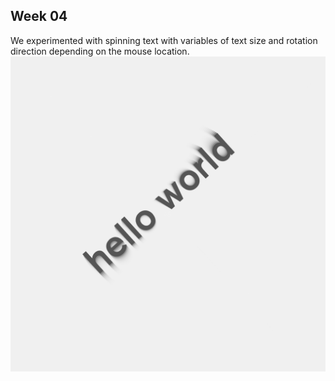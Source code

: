 
## Week 04 

We experimented with spinning text with variables of text size and rotation direction depending on the mouse location.
![](helloworldimage.png)

